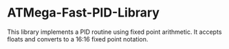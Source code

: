 # ATMega-Fast-PID-Library

This library implements a PID routine using fixed point arithmetic.
It accepts floats and converts to a 16:16 fixed point notation.
